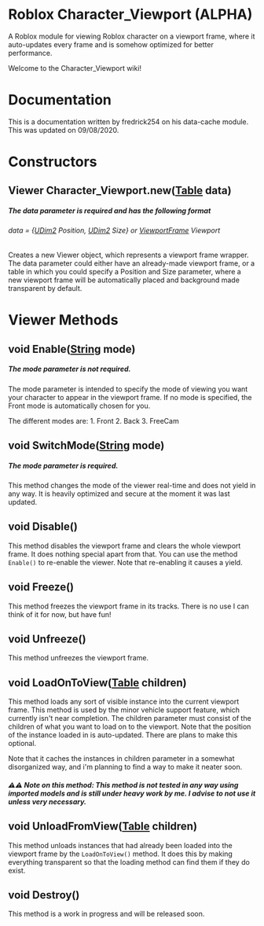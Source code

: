 # Roblox Character_Viewport (ALPHA)

A Roblox module for viewing Roblox character on a viewport frame, where it auto-updates every frame and is somehow optimized for better performance.

Welcome to the Character_Viewport wiki!

# Documentation

This is a documentation written by fredrick254 on his data-cache module. This was updated on 09/08/2020.

# Constructors

## Viewer Character_Viewport.new([Table](https://developer.roblox.com/en-us/articles/Table) data)

##### The data parameter is required and has the following format

###### data = {[UDim2](https://developer.roblox.com/en-us/api-reference/datatype/UDim2) Position, [UDim2](https://developer.roblox.com/en-us/api-reference/datatype/UDim2) Size} or [ViewportFrame](https://developer.roblox.com/en-us/articles/viewportframe-gui) Viewport

Creates a new Viewer object, which represents a viewport frame wrapper. The data parameter could either have an already-made viewport frame, or a table in which you could specify a Position and Size parameter, where a new viewport frame will be automatically placed and background made transparent by default.

# Viewer Methods

## void Enable([String](https://developer.roblox.com/en-us/articles/String) mode)

##### The mode parameter is not required.

The mode parameter is intended to specify the mode of viewing you want your character to appear in the viewport frame. If no mode is specified, the Front mode is automatically chosen for you.

The different modes are: 1. Front
                         2. Back 
                         3. FreeCam

## void SwitchMode([String](https://developer.roblox.com/en-us/articles/String) mode)

##### The mode parameter is required.

This method changes the mode of the viewer real-time and does not yield in any way. It is heavily optimized and secure at the moment it was last updated.

## void Disable()

This method disables the viewport frame and clears the whole viewport frame. It does nothing special apart from that. You can use the method `Enable()` to re-enable the viewer. Note that re-enabling it causes a yield.

## void Freeze()

This method freezes the viewport frame in its tracks. There is no use I can think of it for now, but have fun!

## void Unfreeze()

This method unfreezes the viewport frame.

## void LoadOnToView([Table](https://developer.roblox.com/en-us/articles/Table) children)

This method loads any sort of visible instance into the current viewport frame. This method is used by the minor vehicle support feature, which currently isn't near completion. The children parameter must consist of the children of what you want to load on to the viewport. Note that the position of the instance loaded in is auto-updated. There are plans to make this optional.

Note that it caches the instances in children parameter in a somewhat disorganized way, and i'm planning to find a way to make it neater soon.

##### ⚠⚠ Note on this method: This method is not tested in any way using imported models and is still under heavy work by me. I advise to not use it unless very necessary.

## void UnloadFromView([Table](https://developer.roblox.com/en-us/articles/Table) children)

This method unloads instances that had already been loaded into the viewport frame by the ```LoadOnToView()``` method. It does this by making everything transparent so that the loading method can find them if they do exist.

## void Destroy()

This method is a work in progress and will be released soon.